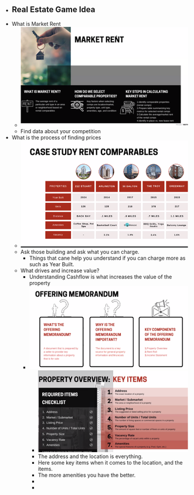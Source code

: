 - Real Estate Game Idea
	-
- What is Market Rent
	- ![image.png](../assets/image_1716645281185_0.png)
	- Find data about your competition
- What is the process of finding prices
	- ![image.png](../assets/image_1716645310518_0.png)
	- Ask those building and ask what you can charge.
		- Things that cane help you understand if you can charge more as such as Year Built.
	- What drives and increase value?
		- Understanding Cashflow is what increases the value of the property
		- ![image.png](../assets/image_1716646219995_0.png)
			- ![image.png](../assets/image_1716646255591_0.png)
			- The address and the location is everything.
			- Here some key items when it comes to the location, and the items.
			- The more amenities you have the better.
			-
			-